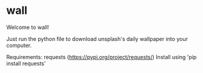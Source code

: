 # wall
Welcome to wall!

Just run the python file to download unsplash's daily wallpaper into your computer.

Requirements:
requests (https://pypi.org/project/requests/)
Install using 'pip install requests'